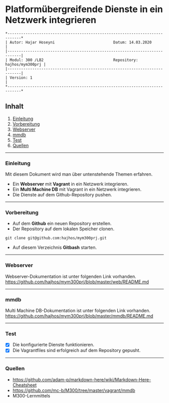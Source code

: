 # Platformübergreifende Dienste in ein Netzwerk integrieren
``` 
*----------------------------------------------------------------------------*
| Autor: Hajar Hoseyni                          Datum: 14.03.2020            |
|----------------------------------------------------------------------------|
| Modul: 300 /LB2                               Repository: hajhos/mym300prj |
|----------------------------------------------------------------------------|
| Version: 1                                                                 |
*----------------------------------------------------------------------------*
```
## Inhalt
1. [Einleitung](#Einleitung)
2. [Vorbereitung](#Vorbereitung)
3. [Webserver](#Webserver)
4. [mmdb](#mmdb)
5. [Test](#Test)
6. [Quellen](#Quellen)
___
### Einleitung
Mit diesem Dokument wird man über untenstehende Themen erfahren.
- Ein **Webserver** mit **Vagrant** in ein Netzwerk integrieren.
- Ein **Multi Machine DB** mit Vagrant in ein Netzwerk integrieren.
- Die Dienste auf dem Github-Repository pushen. 
___
### Vorbereitung
- Auf dem **Github** ein neuen Repository erstellen.
- Der Repository auf dem lokalen Speicher clonen.
```
git clone git@github.com:hajhos/mym300prj.git
```
- Auf diesem Verzeichnis **Gitbash** starten.
___
### Webserver
Webserver-Dokumentation ist unter folgenden Link vorhanden.
https://github.com/hajhos/mym300prj/blob/master/web/README.md
___
### mmdb
Multi Machine DB-Dokumentation ist unter folgenden Link vorhanden.
https://github.com/hajhos/mym300prj/blob/master/mmdb/README.md
___
### Test
- [x] Die konfigurierte Dienste funktionieren.
- [x] Die Vagrantfiles sind erfolgreich auf dem Repository gepusht.
___
### Quellen
- https://github.com/adam-p/markdown-here/wiki/Markdown-Here-Cheatsheet
- https://github.com/mc-b/M300/tree/master/vagrant/mmdb
- M300-Lernmittels



